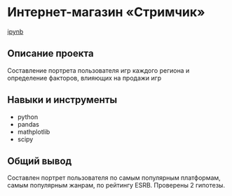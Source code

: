 # Интернет-магазин «Стримчик»
[ipynb](https://github.com/ksyuuush/yandex_practicum/blob/main/04_prodazha_igr_strimchik/04_prodazha_igr_strimchik.ipynb)

## Описание проекта
Составление портрета пользователя игр каждого региона и определение факторов, влияющих на продажи игр
## Навыки и инструменты
- python
- pandas
- mathplotlib
- scipy
## Общий вывод
Составлен портрет пользователя по самым популярным платформам, самым популярным жанрам, по рейтингу ESRB. Проверены 2 гипотезы.
